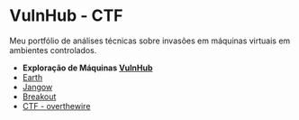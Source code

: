 # VulnHub - CTF
Meu portfólio de análises técnicas sobre invasões em máquinas virtuais em ambientes controlados. 


- **Exploração de Máquinas [VulnHub](https://www.vulnhub.com/)**
- [Earth](./earth.html)
- [Jangow](./jangow.html)
- [Breakout](./breakout.html)
- [CTF - overthewire](./ctf-overthewire.hmtl)
